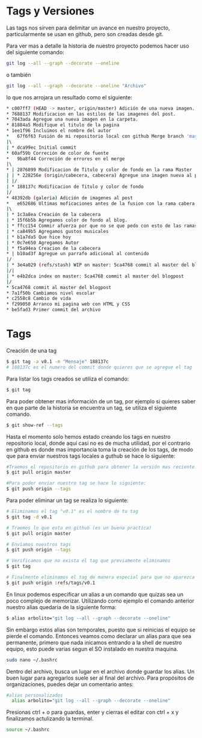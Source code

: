 # Tags y Versiones

Las tags nos sirven para delimitar un avance en nuestro proyecto, particularmente se usan en github, pero son creadas desde git. 

Para ver mas a detalle la historia de nuestro proyecto podemos hacer uso del siguiente comando:

```bash
git log --all --graph --decorate --oneline 
```

o también 

```bash
git log --all --graph --decorate --oneline "Archivo"
```

lo que nos arrojara un resultado como el siguiente: 

```bash
* c007ff7 (HEAD -> master, origin/master) Adición de una nueva imagen.
* 7688137 Modificacion en las estilos de las imagenes del post.
* 7043ada Agregue una nueva imagen en la carpeta.
* 81884a5 Modifique el titulo de la pagina
* 1ee1f96 Incluimos el nombre del autor
*   67f6f63 Fusión de mi repositorio local con github Merge branch 'master' of https://github.com/GenaroJavier/Primeros-pasos-con-Git-y-Github
|\  
| * dca99ec Initial commit
* 60af59b Correción de color de fuente
*   9ba8f44 Correción de errores en el merge
|\  
* | 2876899 Modificacion de Titulo y color de fondo en la rama Master
| | * 228256e (origin/cabecera, cabecera) Agregue una imagen nueva al post
| |/  
| * 188137c Modificacion de Titulo y color de fondo
|/  
* 48392db (galeria) Adición de imagenes al post
*   e652686 Ultimas moficaciones antes de la fusion con la rama cabera
|\  
| * 1c3a8ea Creación de la cabecera
| * 15f6b5b Agregamos color de fondo al blog.
| * ffcc154 Commir afuerza por que no se que pedo con esto de las ramas
| * ca849b5 Agregamos gustos musicales
| * b1a7da5 Que hice hoy
| * 0c7e650 Agregamos Autor
| * f5a94ea Creacion de la cabecera
* | b10ad3f Agregue un parrafo adicional al contenido
|/  
| * 3e4a029 (refs/stash) WIP on master: 5ca4768 commit al master del blogpost
|/| 
| * e4b2dca index on master: 5ca4768 commit al master del blogpost
|/  
* 5ca4768 commit al master del blogpost
* 7a1f50b Cambiamos nivel escolar
* c2558c8 Cambio de vida
* f299050 Arranco mi pagina web con HTML y CSS
* be5fad3 Primer commit del archivo
```

# Tags

Creación de una tag 

```bash
$ git tag -a v0.1 -m "Mensaje" 188137c 
# 188137c es el numero del commit donde quieres que se agregue el tag
```

Para listar los tags creados se utiliza el comando: 

```bash
$ git tag 
```

Para poder obtener mas información de un tag, por ejemplo si quieres saber en que parte de la historia se encuentra un tag, se utiliza el siguiente comando. 

```bash
$ git show-ref --tags 
```

Hasta el momento solo hemos estado creando los tags en nuestro repositorio local, donde aquí casi no es de mucha utilidad, por el contrario en github es donde mas importancia toma la creación de los tags, de modo que para enviar nuestros tags locales a guthub se hace lo siguiente: 

```bash
#Traemos el repositorio en github para obtener la versión mas reciente. 
$ git pull origin master 

#Para poder enviar nuestro tag se hace lo siguiente: 
$ git push origin --tags
```

Para poder eliminar un tag se realiza lo siguiente: 

```bash
# Eliminamos el tag "v0.1" es el nombre de tu tag
$ git tag -d v0.1

# Traemos lo que esta en github (es un buena practica)
$ git pull origin master

# Enviamos nuestros tags 
$ git push origin --tags 

# Verificamos que no exista el tag que previamente eliminamos 
$ git tag

# Finalmente eliminamos el tag de manera especial para que no aparezca en github 
$ git push origin :refs/tags/v0.1
```

En linux podemos especificar un alias a un comando que quizas sea un poco complejo de memorizar. Utilizando como ejemplo el comando anterior nuestro alias quedaria de la siguiente forma: 

```bash
$ alias arbolito="git log --all --graph --decorate --oneline"
```

Sin embargo estos alias son temporales, puesto que si reinicias el equipo se pierde el comando. Entonces veamos como declarar un alias para que sea permanente, primero que nada inicamos entrando a la shell de nuestro equipo, esto puede varias segun el SO instalado en nuestra maquina. 

```bash
sudo nano ~/.bashrc 
```

Dentro del archivo, busca un lugar en el archivo donde guardar los alias. Un buen lugar para agregarlos suele ser al final del archivo. Para propósitos de organizaciones, puedes dejar un comentario antes: 

```bash
#alias personalizados
  alias arbolito="git log --all --graph --decorate --oneline"
```

Presionas ctrl + o para guardas, enter y cierras el editar con ctrl + x  y finalizamos actulizando la terminal. 

```bash
source ~/.bashrc
```
